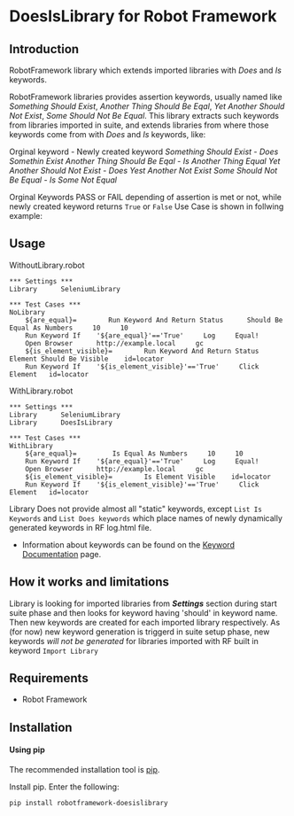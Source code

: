 DoesIsLibrary for Robot Framework
==================================================


Introduction
------------

RobotFramework library which extends imported libraries with *Does* and *Is* keywords.

RobotFramework libraries provides assertion keywords, usually named like *Something Should Exist*, *Another Thing Should Be Eqal*, *Yet Another Should Not Exist*, *Some Should Not Be Equal*. This library extracts such keywords from libraries imported in suite, and extends libraries from where those keywords come from with *Does* and *Is* keywords, like:

Orginal keyword - Newly created keyword
*Something Should Exist* - *Does Somethin Exist*
*Another Thing Should Be Eqal* - *Is Another Thing Equal*
*Yet Another Should Not Exist* - *Does Yest Another Not Exist*
*Some Should Not Be Equal* - *Is Some Not Equal*


Orginal Keywords PASS or FAIL depending of assertion is met or not, while newly created keyword returns `True` or `False`
Use Case is shown in follwing example:

Usage
-----

WithoutLibrary.robot

    *** Settings ***
    Library      SeleniumLibrary

    *** Test Cases ***
    NoLibrary
        ${are_equal}=        Run Keyword And Return Status      Should Be Equal As Numbers     10     10
        Run Keyword If    '${are_equal}'=='True'     Log     Equal!
        Open Browser      http://example.local     gc
        ${is_element_visible}=        Run Keyword And Return Status      Element Should Be Visible    id=locator
        Run Keyword If    '${is_element_visible}'=='True'     Click Element   id=locator

WithLibrary.robot

    *** Settings ***
    Library      SeleniumLibrary
    Library      DoesIsLibrary

    *** Test Cases ***
    WithLibrary
        ${are_equal}=         Is Equal As Numbers     10     10
        Run Keyword If    '${are_equal}'=='True'     Log     Equal!
        Open Browser      http://example.local     gc
        ${is_element_visible}=        Is Element Visible    id=locator
        Run Keyword If    '${is_element_visible}'=='True'     Click Element   id=locator


Library Does not provide almost all "static" keywords, except `List Is Keywords` and `List Does keywords` which place names of newly dynamically generated keywords in RF log.html file.

- Information about keywords can be found on the [Keyword Documentation](https://raw.githack.com/sebastianciupinski/robotframework-doesislibrary/master/docs/DoesIsLibrary.html) page.

How it works and limitations
----------------------------

Library is looking for imported libraries from ***Settings*** section during start suite phase and then looks for keyword having 'should' in keyword name. Then new keywords are created for each imported library respectively.
As (for now) new keyword generation is triggerd in suite setup phase, new keywords *will not be generated* for libraries imported with RF built in keyword `Import Library`


Requirements
------------
* Robot Framework


Installation
------------
#### Using pip ####

The recommended installation tool is [pip](http://pip-installer.org).

Install pip.
Enter the following:

    pip install robotframework-doesislibrary





